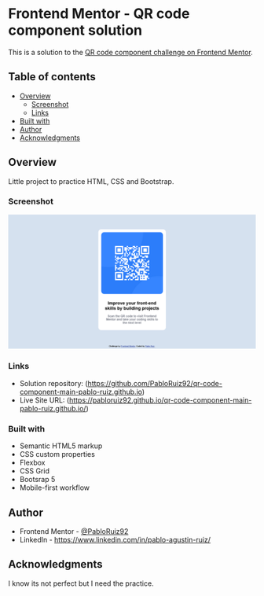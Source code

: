 # Frontend Mentor - QR code component solution

This is a solution to the [QR code component challenge on Frontend Mentor](https://www.frontendmentor.io/challenges/qr-code-component-iux_sIO_H).

## Table of contents

- [Overview](#overview)
  - [Screenshot](#screenshot)
  - [Links](#links)
- [Built with](#built-with)
- [Author](#author)
- [Acknowledgments](#acknowledgments)

## Overview

Little project to practice HTML, CSS and Bootstrap.

### Screenshot

![image](./images/Screenshot%202023-04-05%20at%2018-29-18%20Frontend%20Mentor%20QR%20code%20component.png)

### Links

- Solution repository: (https://github.com/PabloRuiz92/qr-code-component-main-pablo-ruiz.github.io)
- Live Site URL: (https://pabloruiz92.github.io/qr-code-component-main-pablo-ruiz.github.io/)

### Built with

- Semantic HTML5 markup
- CSS custom properties
- Flexbox
- CSS Grid
- Bootsrap 5
- Mobile-first workflow

## Author

- Frontend Mentor - [@PabloRuiz92](https://www.frontendmentor.io/profile/PabloRuiz92)
- LinkedIn - https://www.linkedin.com/in/pablo-agustin-ruiz/

## Acknowledgments

I know its not perfect but I need the practice.
